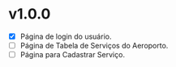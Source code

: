 # v1.0.0

- [X] Página de login do usuário.
- [ ] Página de Tabela de Serviços do Aeroporto.
- [ ] Página para Cadastrar Serviço.
